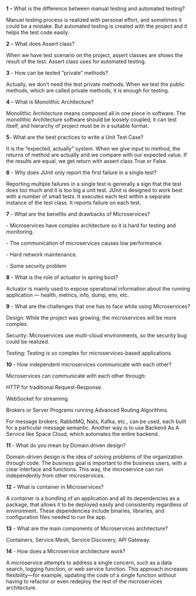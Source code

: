 ﻿**1** – What is the difference between manual testing and automated testing?

Manuel testing process is realized with personal effort, and sometimes it could be a mistake. But automated testing is created with the project and it helps the test code easily.

**2** – What does Assert class?

When we have test scenario on the project, assert classes are shows the result of the test. Assert class uses for automated testing.

**3** - How can be tested “private” methods?

Actually, we don’t need the test private methods. When we test the public methods, which are called private methods, it is enough for testing.

**4** – What is Monolithic Architecture?

Monolithic Architecture means composed all in one piece in software. The monolithic Architecture software should be loosely coupled, it can test itself, and hierarchy of project must be in a suitable format.

**5**- What are the best practices to write a Unit Test Case?

It is the “expected, actually” system. When we give input to method, the returns of method are actually and we compare with our expected value. If the results are equal, we get return with assert class True or False.

**6** - Why does JUnit only report the first failure in a single test?

Reporting multiple failures in a single test is generally a sign that the test does too much and it is too big a unit test. JUnit is designed to work best with a number of small tests. It executes each test within a separate instance of the test class. It reports failure on each test.

**7** - What are the benefits and drawbacks of Microservices?

\- Microservices have complex architecture so it is hard for testing and monitoring.

\- The communication of microservices causes low performance.

\- Hard network maintenance.

\- Some security problem


**8** - What is the role of actuator in spring boot?

Actuator is mainly used to expose operational information about the running application — health, metrics, info, dump, env, etc.

**9** - What are the challenges that one has to face while using Microservices?

Design: While the project was growing, the microservices will be more complex.

Security: Microservices use multi-cloud environments, so the security bug could be realized.

Testing: Testing is so complex for microservices-based applications.

**10** - How independent microservices communicate with each other?

Microservices can communicate with each other through:

HTTP for traditional Request-Response.

WebSocket for streaming.

Brokers or Server Programs running Advanced Routing Algorithms.

For message brokers, RabbitMQ, Nats, Kafka, etc., can be used, each built for a particular message semantic. Another way is to use Backend As A Service like Space Cloud, which automates the entire backend.

**11** - What do you mean by Domain driven design?

Domain-driven design is the idea of solving problems of the organization through code. The business goal is important to the business users, with a clear interface and functions. This way, the microservice can run independently from other microservices.

**12** – What is container in Microservices?

A container is a bundling of an application and all its dependencies as a package, that allows it to be deployed easily and consistently regardless of environment. These dependencies include binaries, libraries, and configuration files needed to run the app.

**13** - What are the main components of Microservices architecture?

Containers, Service Mesh, Service Discovery, API Gateway.

**14** - How does a Microservice architecture work?

A microservice attempts to address a single concern, such as a data search, logging function, or web service function. This approach increases flexibility—for example, updating the code of a single function without having to refactor or even redeploy the rest of the microservices architecture.
